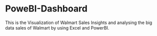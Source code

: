 # PoweBI-Dashboard
This is the Visualization of Walmart Sales Insights and analysing the big data sales of Walmart by using Excel and PowerBI.
